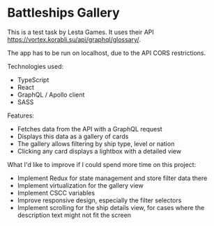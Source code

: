 # Battleships Gallery
This is a test task by Lesta Games. It uses their API https://vortex.korabli.su/api/graphql/glossary/.

The app has to be run on localhost, due to the API CORS restrictions.

Technologies used:
- TypeScript
- React
- GraphQL / Apollo client
- SASS

Features:
- Fetches data from the API with a GraphQL request
- Displays this data as a gallery of cards
- The gallery allows filtering by ship type, level or nation
- Clicking any card displays a lightbox with a detailed view

What I'd like to improve if I could spend more time on this project:
- Implement Redux for state management and store filter data there
- Implement virtualization for the gallery view
- Implement CSCC variables
- Improve responsive design, especially the filter selectors
- Implement scrolling for the ship details view, for cases where the description text might not fit the screen
